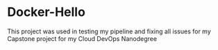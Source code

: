 # Docker-Hello
This project was used in testing my pipeline and fixing all issues for my Capstone project for my Cloud DevOps Nanodegree
